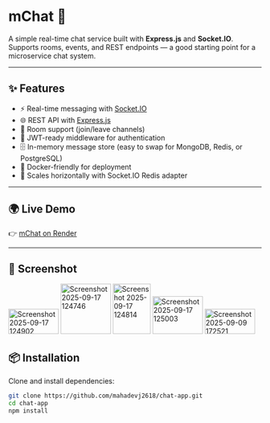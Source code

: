 # mChat 💬

A simple real-time chat service built with **Express.js** and **Socket.IO**.  
Supports rooms, events, and REST endpoints — a good starting point for a microservice chat system.

---

## ✨ Features
- ⚡ Real-time messaging with [Socket.IO](https://socket.io/)
- 🌐 REST API with [Express.js](https://expressjs.com/)
- 👥 Room support (join/leave channels)
- 🔑 JWT-ready middleware for authentication
- 🗄️ In-memory message store (easy to swap for MongoDB, Redis, or PostgreSQL)
- 🐳 Docker-friendly for deployment
- 📡 Scales horizontally with Socket.IO Redis adapter

---

## 🌍 Live Demo
👉 [mChat on Render](https://mchat-lkw4.onrender.com/)

---

## 📸 Screenshot
<img width="100" height="50" alt="Screenshot 2025-09-17 124902" src="https://github.com/user-attachments/assets/b2d1380e-3707-450d-8f29-87ad79c6e57e" />
<img width="100" height="100" alt="Screenshot 2025-09-17 124746" src="https://github.com/user-attachments/assets/254a31a4-ea2a-44b3-8942-5292a37ae32f" />
<img width="75" height="100" alt="Screenshot 2025-09-17 124814" src="https://github.com/user-attachments/assets/7a177419-177e-463b-91c0-2cf0adc7dfa0" />
<img width="100" height="75" alt="Screenshot 2025-09-17 125003" src="https://github.com/user-attachments/assets/db5e8c05-effd-4d9b-8f5f-ae242c4779b2" />
<img width="100" height="50" alt="Screenshot 2025-09-09 172521" src="https://github.com/user-attachments/assets/a0e5a886-2321-4c5c-886a-6b4ef1f17137" />





## 📦 Installation

Clone and install dependencies:

```bash
git clone https://github.com/mahadevj2618/chat-app.git
cd chat-app
npm install
